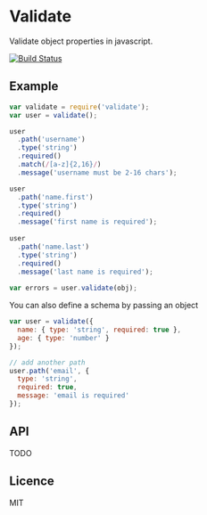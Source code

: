 # Validate
Validate object properties in javascript.

[![Build Status](https://travis-ci.org/eivindfjeldstad/validate.png?branch=master)](https://travis-ci.org/eivindfjeldstad/validate)

## Example
```js
var validate = require('validate');
var user = validate();

user
  .path('username')
  .type('string')
  .required()
  .match(/[a-z]{2,16}/)
  .message('username must be 2-16 chars');

user
  .path('name.first')
  .type('string')
  .required()
  .message('first name is required');
  
user
  .path('name.last')
  .type('string')
  .required()
  .message('last name is required');
  
var errors = user.validate(obj);
```

You can also define a schema by passing an object
```js
var user = validate({
  name: { type: 'string', required: true },
  age: { type: 'number' }
});

// add another path
user.path('email', { 
  type: 'string',
  required: true,
  message: 'email is required'
});
```
## API
TODO

## Licence
MIT


